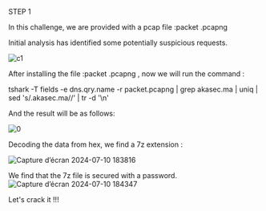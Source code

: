    STEP 1 

In this challenge, we are provided with a pcap file :packet .pcapng  

Initial analysis has identified some potentially suspicious requests.  

 ![c1](https://github.com/user-attachments/assets/ec4822d2-efa6-4eae-9b8c-2a41aa28eb5a)


After installing the file :packet .pcapng , now we will run the command : 

tshark -T fields -e dns.qry.name -r packet.pcapng | grep akasec.ma | uniq | sed 's/.akasec.ma//' | tr -d '\n' 

And the result will be as follows: 

 ![0](https://github.com/user-attachments/assets/408f3a4d-773d-4ede-ac14-75a0813edf91)

Decoding the data from hex, we find a 7z extension : 

 ![Capture d’écran 2024-07-10 183816](https://github.com/user-attachments/assets/c8674ff7-7374-489a-b717-c8c6947212b8)

We find that the 7z file is secured with a password. 
![Capture d’écran 2024-07-10 184347](https://github.com/user-attachments/assets/dbd4b0ae-cbab-4b30-8719-324f1b160e24)

Let's crack it !!! 
